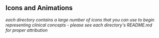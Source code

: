 ## Icons and Animations

*each directory contains a large number of icons that you can use to begin representing clinical concepts - please see each directory's README.md for proper attribution*
